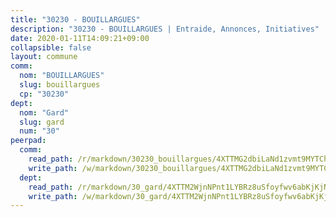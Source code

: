 ```yaml
---
title: "30230 - BOUILLARGUES"
description: "30230 - BOUILLARGUES | Entraide, Annonces, Initiatives"
date: 2020-01-11T14:09:21+09:00
collapsible: false
layout: commune
comm:
  nom: "BOUILLARGUES"
  slug: bouillargues
  cp: "30230"
dept:
  nom: "Gard"
  slug: gard
  num: "30"
peerpad:
  comm:
    read_path: /r/markdown/30230_bouillargues/4XTTMG2dbiLaNd1zvmt9MYTChSbWo7Rkdbeq9GXhmM1Wxwwx4
    write_path: /w/markdown/30230_bouillargues/4XTTMG2dbiLaNd1zvmt9MYTChSbWo7Rkdbeq9GXhmM1Wxwwx4-K3TgU6FWDKHg91EoDt3WHTHhcpNHvc6pStRnSdyhKM7EoU9PGa2hFoMj4nhCMeq9tsjsSFV8rGvmSP2EyvHLZr1USvqyeumpqgZzGWAEUUhCjrEXjb9rfoMVdHiqWykEmj4iDHmA
  dept:
    read_path: /r/markdown/30_gard/4XTTM2WjnNPnt1LYBRz8uSfoyfwv6abKjKjNdBGxuvymmgvkj
    write_path: /w/markdown/30_gard/4XTTM2WjnNPnt1LYBRz8uSfoyfwv6abKjKjNdBGxuvymmgvkj-K3TgUpCvFefN2LRJ7huXqVovWWqmjJgEMWkVs9s4fhfrGjyZZK9z4gxyddycCKs6S9BWFUcJqqZYCKuxj79SWNiGiob7Xchr25rMmkVQhAFrAwBxAqY3T99GTsQfKxLrXrnx3pGK
---
```


